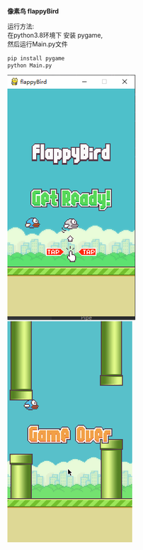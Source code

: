  **像素鸟 flappyBird**


运行方法:  
在python3.8环境下 安装 pygame,  
然后运行Main.py文件  



```
pip install pygame
python Main.py
```



![](flappyBird.png) 
![](flappyBird.gif) 
